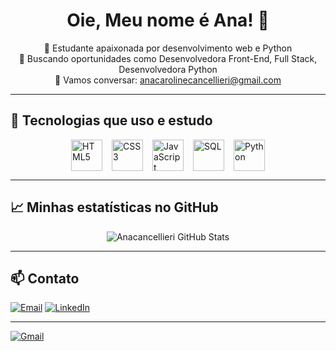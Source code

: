 <h1 align="center">Oie, Meu nome é Ana! 👋</h1>

<p align="center">
  🌱 Estudante apaixonada por desenvolvimento web e Python<br>
  🚀 Buscando oportunidades como Desenvolvedora Front-End, Full Stack, Desenvolvedora Python<br>
  💬 Vamos conversar: <a href="mailto:anacarolinecancellieri@gmail.com">anacarolinecancellieri@gmail.com</a>
</p>

---

## 🚀 Tecnologias que uso e estudo
<div style="display: flex; gap: 15px; justify-content: center; align-items: center;">
  <img src="https://cdn.jsdelivr.net/gh/devicons/devicon/icons/html5/html5-original.svg" height="50" alt="HTML5" />
  <img src="https://cdn.jsdelivr.net/gh/devicons/devicon/icons/css3/css3-original.svg" height="50" alt="CSS3" />
  <img src="https://cdn.jsdelivr.net/gh/devicons/devicon/icons/javascript/javascript-original.svg" height="50" alt="JavaScript" />
  <img src="https://cdn.jsdelivr.net/gh/devicons/devicon/icons/sqlite/sqlite-original.svg" height="50" alt="SQL" />
  <img src="https://cdn.jsdelivr.net/gh/devicons/devicon/icons/python/python-original.svg" height="50" alt="Python" />
</div>

---

## 📈 Minhas estatísticas no GitHub
<p align="center">
  <img src="https://github-readme-stats.vercel.app/api?username=Anacancellieri&show_icons=true&theme=tokyonight" alt="Anacancellieri GitHub Stats" />
</p>

---

## 📫 Contato

[![Email](https://img.shields.io/badge/-Email-D14836?style=for-the-badge&logo=gmail&logoColor=white)](mailto:anacarolinecancellieri@gmail.com)
[![LinkedIn](https://img.shields.io/badge/-LinkedIn-0A66C2?style=for-the-badge&logo=linkedin&logoColor=white)](https://www.linkedin.com/in/ana-caroline-cancellieri-742b602b8/)



---

[![Gmail](https://img.shields.io/badge/-Email-D14836?style=for-the-badge&logo=gmail&logoColor=white)](anacarolinecancellieri@gmail.com)

